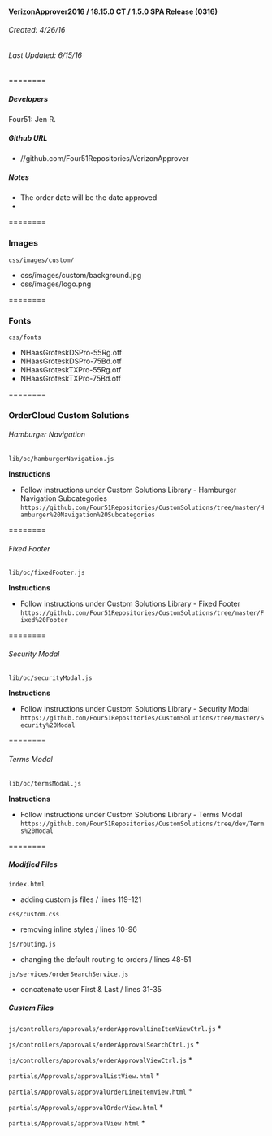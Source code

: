 #### VerizonApprover2016 / 18.15.0 CT / 1.5.0 SPA Release (0316)
###### Created: 4/26/16
###### Last Updated: 6/15/16
======== 

##### Developers
Four51: Jen R.

##### Github URL 
* //github.com/Four51Repositories/VerizonApprover

##### Notes
* The order date will be the date approved
* 

========

### Images
`css/images/custom/` 
* css/images/custom/background.jpg
* css/images/logo.png

========

### Fonts
`css/fonts` 
* NHaasGroteskDSPro-55Rg.otf
* NHaasGroteskDSPro-75Bd.otf
* NHaasGroteskTXPro-55Rg.otf
* NHaasGroteskTXPro-75Bd.otf

======== 

### OrderCloud Custom Solutions


###### Hamburger Navigation
`lib/oc/hamburgerNavigation.js`

**Instructions**
* Follow instructions under Custom Solutions Library - Hamburger Navigation Subcategories
`https://github.com/Four51Repositories/CustomSolutions/tree/master/Hamburger%20Navigation%20Subcategories`

========

###### Fixed Footer
`lib/oc/fixedFooter.js`

**Instructions**
* Follow instructions under Custom Solutions Library - Fixed Footer
`https://github.com/Four51Repositories/CustomSolutions/tree/master/Fixed%20Footer`

========

###### Security Modal
`lib/oc/securityModal.js`

**Instructions**
* Follow instructions under Custom Solutions Library - Security Modal
`https://github.com/Four51Repositories/CustomSolutions/tree/master/Security%20Modal`

========

###### Terms Modal
`lib/oc/termsModal.js`

**Instructions**
* Follow instructions under Custom Solutions Library - Terms Modal
`https://github.com/Four51Repositories/CustomSolutions/tree/dev/Terms%20Modal`

========

##### Modified Files
`index.html` 
* adding custom js files / lines 119-121

`css/custom.css` 
* removing inline styles / lines 10-96

`js/routing.js` 
* changing the default routing to orders / lines 48-51

`js/services/orderSearchService.js` 
* concatenate user First & Last / lines 31-35


 
##### Custom Files
`js/controllers/approvals/orderApprovalLineItemViewCtrl.js`
* 

`js/controllers/approvals/orderApprovalSearchCtrl.js` 
* 

`js/controllers/approvals/orderApprovalViewCtrl.js` 
* 

`partials/Approvals/approvalListView.html` 
* 

`partials/Approvals/approvalOrderLineItemView.html` 
* 

`partials/Approvals/approvalOrderView.html` 
* 

`partials/Approvals/approvalView.html` 
* 


